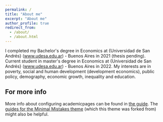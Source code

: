 ```yaml
---
permalink: /
title: "About me"
excerpt: "About me"
author_profile: true
redirect_from: 
  - /about/
  - /about.html
---
```


I completed my Bachelor's degree in Economics at {Universidad de San Andrés} (www.udesa.edu.ar) - Buenos Aires in 2021 (thesis pending). 
Current student in master's degree in Economics at {Universidad de San Andrés} (www.udesa.edu.ar) - Buenos Aires in 2022.
My interests are in poverty, social and human development (development economics), public policy, demography, economic growth, inequality and education. 

For more info
------
More info about configuring academicpages can be found in [the guide](https://academicpages.github.io/markdown/). The [guides for the Minimal Mistakes theme](https://mmistakes.github.io/minimal-mistakes/docs/configuration/) (which this theme was forked from) might also be helpful.
